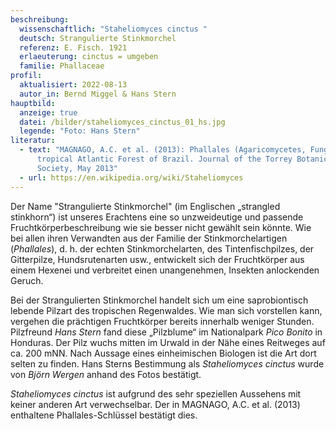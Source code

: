 ```yaml
---
beschreibung:
  wissenschaftlich: "Staheliomyces cinctus "
  deutsch: Strangulierte Stinkmorchel
  referenz: E. Fisch. 1921
  erlaeuterung: cinctus = umgeben
  familie: Phallaceae
profil:
  aktualisiert: 2022-08-13
  autor_in: Bernd Miggel & Hans Stern
hauptbild:
  anzeige: true
  datei: /bilder/staheliomyces_cinctus_01_hs.jpg
  legende: "Foto: Hans Stern"
literatur:
  - text: "MAGNAGO, A.C. et al. (2013): Phallales (Agaricomycetes, Fungi) from the
      tropical Atlantic Forest of Brazil. Journal of the Torrey Botanical
      Society, May 2013"
  - url: https://en.wikipedia.org/wiki/Staheliomyces
---
```

Der Name "Strangulierte Stinkmorchel" (im Englischen „strangled stinkhorn“) ist unseres Erachtens eine so unzweideutige und passende Fruchtkörperbeschreibung wie sie besser nicht gewählt sein könnte. Wie bei allen ihren Verwandten aus der Familie der Stinkmorchelartigen (*Phallales*), d. h. der echten Stinkmorchelarten, des Tintenfischpilzes, der Gitterpilze, Hundsrutenarten usw., entwickelt sich der Fruchtkörper aus einem Hexenei und verbreitet einen unangenehmen, Insekten anlockenden Geruch. 

Bei der Strangulierten Stinkmorchel handelt sich um eine saprobiontisch lebende Pilzart des tropischen Regenwaldes. Wie man sich vorstellen kann, vergehen die prächtigen Fruchtkörper bereits innerhalb weniger Stunden. Pilzfreund *Hans Stern* fand diese „Pilzblume“ im Nationalpark *Pico Bonito* in Honduras. Der Pilz wuchs mitten im Urwald in der Nähe eines Reitweges auf ca. 200 mNN. Nach Aussage eines einheimischen Biologen ist die Art dort selten zu finden. Hans Sterns Bestimmung als *Staheliomyces cinctus* wurde von *Björn Wergen* anhand des Fotos bestätigt.

*Staheliomyces cinctus* ist aufgrund des sehr speziellen Aussehens mit keiner anderen Art verwechselbar. Der in MAGNAGO, A.C. et al. (2013) enthaltene Phallales-Schlüssel bestätigt dies.